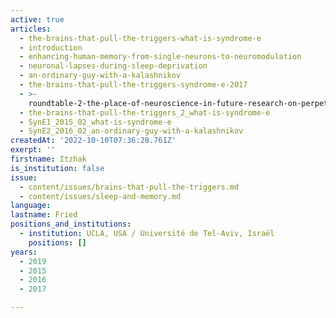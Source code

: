 ```yaml
---
active: true
articles:
  - the-brains-that-pull-the-triggers-what-is-syndrome-e
  - introduction
  - enhancing-human-memory-from-single-neurons-to-neuromodulation
  - neuronal-lapses-during-sleep-deprivation
  - an-ordinary-guy-with-a-kalashnikov
  - the-brains-that-pull-the-triggers-syndrome-e-2017
  - >-
    roundtable-2-the-place-of-neuroscience-in-future-research-on-perpetrators-of-extreme-violence
  - the-brains-that-pull-the-triggers_2_what-is-syndrome-e
  - SynE1_2015_02_what-is-syndrome-e
  - SynE2_2016_02_an-ordinary-guy-with-a-kalashnikov
createdAt: '2022-10-10T07:36:28.761Z'
exerpt: ''
firstname: Itzhak
is_institution: false
issue:
  - content/issues/brains-that-pull-the-triggers.md
  - content/issues/sleep-and-memory.md
language:
lastname: Fried
positions_and_institutions: 
  - institution: UCLA, USA / Université de Tel-Aviv, Israël
    positions: []
years:
  - 2019
  - 2015
  - 2016
  - 2017

---
```

